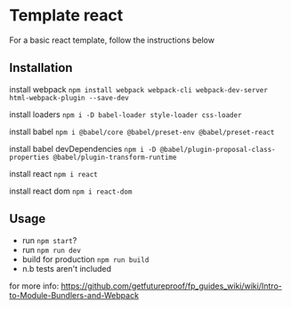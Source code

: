 # Template react 
For a basic react template, follow the instructions below

## Installation 
install webpack `npm install webpack webpack-cli webpack-dev-server html-webpack-plugin --save-dev`

install loaders `npm i -D babel-loader style-loader css-loader`

install babel `npm i @babel/core @babel/preset-env @babel/preset-react`

install babel devDependencies `npm i -D @babel/plugin-proposal-class-properties @babel/plugin-transform-runtime`

install react `npm i react`

install react dom `npm i react-dom`

## Usage
- run `npm start`?
- run `npm run dev`
- build for production `npm run build`
- n.b tests aren't included 

for more info: https://github.com/getfutureproof/fp_guides_wiki/wiki/Intro-to-Module-Bundlers-and-Webpack
